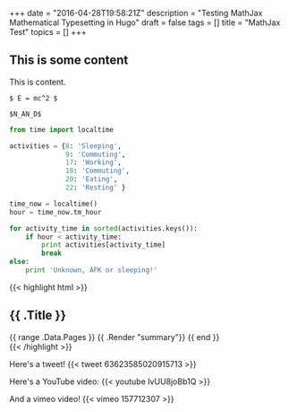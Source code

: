 +++
date = "2016-04-28T19:58:21Z"
description = "Testing MathJax Mathematical Typesetting in Hugo"
draft = false
tags = []
title = "MathJax Test"
topics = []
+++

## This is some content

This is content.

`$ E = mc^2 $`

`$N_AN_D$`

``` python
from time import localtime

activities = {8: 'Sleeping',
              9: 'Commuting',
              17: 'Working',
              18: 'Commuting',
              20: 'Eating',
              22: 'Resting' }

time_now = localtime()
hour = time_now.tm_hour

for activity_time in sorted(activities.keys()):
    if hour < activity_time:
        print activities[activity_time]
        break
else:
    print 'Unknown, AFK or sleeping!'
```


{{< highlight html >}}
<section id="main">
  <div>
    <h1 id="title">{{ .Title }}</h1>
    {{ range .Data.Pages }}
      {{ .Render "summary"}}
    {{ end }}
  </div>
</section>
{{< /highlight >}}

Here's a tweet!
{{< tweet 63623585020915713 >}}

Here's a YouTube video: 
{{< youtube IvUU8joBb1Q >}}

And a vimeo video!
{{< vimeo 157712307 >}}
